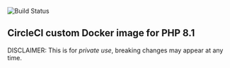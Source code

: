 ![Build Status](https://github.com/ddebin/circle-ci-custom-php/actions/workflows/docker-image.yml/badge.svg?branch=php8.1-browser)

## CircleCI custom Docker image for PHP 8.1

DISCLAIMER: This is for _private use_, breaking changes may appear at any time.
